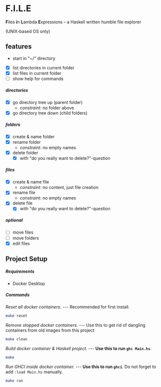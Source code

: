 # F.I.L.E

**F**iles **i**n **L**ambda **E**xpressions – a Haskell written humble file explorer

(UNIX-based OS only)

## features

- start in "~/" directory

- [x] list directories in current folder
- [x] list files in current folder
- [ ] show help for commands

##### directories

- [x] go directory tree up (parent folder)
  - _constraint:_ no folder above
- [x] go directory tree down (child folders)

##### folders

- [x] create & name folder
- [x] rename folder
  - _constraint:_ no empty names
- [x] delete folder
  - [x] with "do you really want to delete?"-question

##### files

- [x] create & name file
  - _constraint:_ no content, just file creation
- [x] rename file
  - _constraint:_ no empty names
- [x] delete file
  - [x] with "do you really want to delete?"-question

##### optional

- [ ] move files
- [ ] move folders
- [x] edit files

## Project Setup

##### Requirements

- Docker Desktop

##### Commands

_Reset all docker containers._
--- Recommended for first install.

```sh
make reset
```

_Remove stopped docker containers._
--- Use this to get rid of dangling containers from old images from this project

```sh
make clean
```

_Build docker container & Haskell project._
--- **Use this to run `ghc Main.hs`**.

```sh
make
```

_Run GHCI inside docker container._
--- **Use this to run `ghci`**. Do not forget to add `:load Main.hs` manually.

```sh
make run
```
